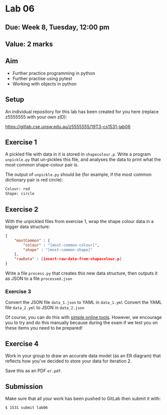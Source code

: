 # Lab 06

## Due: Week **8**, Tuesday, 12:00 pm

## Value: 2 marks

## Aim

* Further practice programming in python
* Further practise using pytest
* Working with objects in python

## Setup

An individual repository for this lab has been created for you here (replace z5555555 with your own zID):

https://gitlab.cse.unsw.edu.au/z5555555/19T3-cs1531-lab06

## Exercise 1

A pickled file with data in it is stored in `shapecolour.p`. Write a program `unpickle.py` that un-pickles this file, and analyses the data to print what the most common shape-colour pair is.

The output of `unpickle.py` should be (for example, if the most common dictionary pair is red circle):
```txt
Colour: red
Shape: circle
```
## Exercise 2

With the unpickled files from exercise 1, wrap the shape colour data in a bigger data structure:

```json
{
    "mostCommon" : {
        "colour" : "[most-common-colour]",
        "shape" : "[most-common-shape]"
    },
    "rawData" : [insert-raw-data-from-shapecolour.p]
}
```

Write a file `process.py` that creates this new data structure, then outputs it as JSON to a file `processed.json`

### Exercise 3

Convert the JSON file `data_1.json` to YAML in `data_1.yml`
Convert the YAML file `data_2.yml` to JSON in `data_2.json`

Of course, you can do this with [simple online tools](https://www.json2yaml.com/). However, we encourage you to try and do this manually because during the exam if we test you on these items you need to be prepared!

## Exercise 4

Work in your group to draw an accurate data model (as an ER diagram) that reflects how you've decided to store your data for iteration 2.

Save this as an PDF `er.pdf`.

## Submission

Make sure that all your work has been pushed to GitLab then submit it with:

```bash
$ 1531 submit lab06
```
